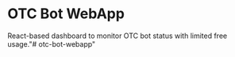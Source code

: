 # OTC Bot WebApp

React-based dashboard to monitor OTC bot status with limited free usage."# otc-bot-webapp" 

